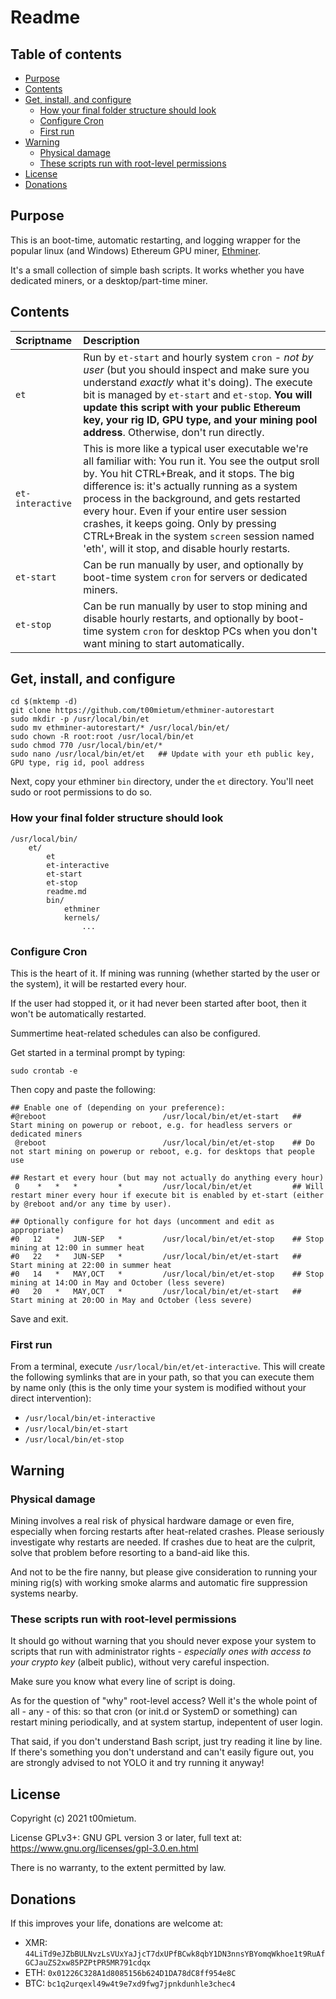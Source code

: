 # Readme<!-- omit in toc -->

## Table of contents<!-- omit in toc -->
- [Purpose](#purpose)
- [Contents](#contents)
- [Get, install, and configure](#get-install-and-configure)
	- [How your final folder structure should look](#how-your-final-folder-structure-should-look)
	- [Configure Cron](#configure-cron)
	- [First run](#first-run)
- [Warning](#warning)
	- [Physical damage](#physical-damage)
	- [These scripts run with root-level permissions](#these-scripts-run-with-root-level-permissions)
- [License](#license)
- [Donations](#donations)

## Purpose

This is an boot-time, automatic restarting, and logging wrapper for the popular linux (and Windows) Ethereum GPU miner, [Ethminer](https://github.com/ethereum-mining/ethminer).

It's a small collection of simple bash scripts. It works whether you have dedicated miners, or a desktop/part-time miner.

## Contents

| Scriptname       | Description |
| :---             | :---        |
| `et`             | Run by `et-start` and hourly system `cron` - *not by user* (but you should inspect and make sure you understand *exactly* what it's doing). The execute bit is managed by `et-start` and `et-stop`. **You will update this script with your public Ethereum key, your rig ID, GPU type, and your mining pool address**. Otherwise, don't run directly.
| `et-interactive` | This is more like a typical user executable we're all familiar with: You run it. You see the output sroll by. You hit CTRL+Break, and it stops. The big difference is: it's actually running as a system process in the background, and gets restarted every hour. Even if your entire user session crashes, it keeps going. Only by pressing CTRL+Break in the system `screen` session named 'eth', will it stop, and disable hourly restarts.
| `et-start`       | Can be run manually by user, and optionally by boot-time system `cron` for servers or dedicated miners.
| `et-stop`        | Can be run manually by user to stop mining and disable hourly restarts, and optionally by boot-time system `cron` for desktop PCs when you don't want mining to start automatically.

## Get, install, and configure

```
cd $(mktemp -d)
git clone https://github.com/t00mietum/ethminer-autorestart
sudo mkdir -p /usr/local/bin/et
sudo mv ethminer-autorestart/* /usr/local/bin/et/
sudo chown -R root:root /usr/local/bin/et
sudo chmod 770 /usr/local/bin/et/*
sudo nano /usr/local/bin/et/et   ## Update with your eth public key, GPU type, rig id, pool address
```

Next, copy your ethminer `bin` directory, under the `et` directory. You'll neet sudo or root permissions to do so.

### How your final folder structure should look

```
/usr/local/bin/
	et/
		et
		et-interactive
		et-start
		et-stop
		readme.md
		bin/
			ethminer
			kernels/
				...
```

### Configure Cron

This is the heart of it. If mining was running (whether started by the user or the system), it will be restarted every hour.

If the user had stopped it, or it had never been started after boot, then it won't be automatically restarted.

Summertime heat-related schedules can also be configured.

Get started in a terminal prompt by typing:

`sudo crontab -e`

Then copy and paste the following:

```
## Enable one of (depending on your preference):
#@reboot                          /usr/local/bin/et/et-start   ## Start mining on powerup or reboot, e.g. for headless servers or dedicated miners
 @reboot                          /usr/local/bin/et/et-stop    ## Do not start mining on powerup or reboot, e.g. for desktops that people use

## Restart et every hour (but may not actually do anything every hour)
 0    *   *   *         *         /usr/local/bin/et/et         ## Will restart miner every hour if execute bit is enabled by et-start (either by @reboot and/or any time by user).

## Optionally configure for hot days (uncomment and edit as appropriate)
#0   12   *   JUN-SEP   *         /usr/local/bin/et/et-stop    ## Stop  mining at 12:00 in summer heat
#0   22   *   JUN-SEP   *         /usr/local/bin/et/et-start   ## Start mining at 22:00 in summer heat
#0   14   *   MAY,OCT   *         /usr/local/bin/et/et-stop    ## Stop  mining at 14:OO in May and October (less severe)
#0   20   *   MAY,OCT   *         /usr/local/bin/et/et-start   ## Start mining at 20:OO in May and October (less severe)
```

Save and exit.

### First run

From a terminal, execute `/usr/local/bin/et/et-interactive`. This will create the following symlinks that are in your path, so that you can execute them by name only (this is the only time your system is modified without your direct intervention):

* `/usr/local/bin/et-interactive`
* `/usr/local/bin/et-start`
* `/usr/local/bin/et-stop`

## Warning

### Physical damage

Mining involves a real risk of physical hardware damage or even fire, especially when forcing restarts after heat-related crashes. Please seriously investigate why restarts are needed. If crashes due to heat are the culprit, solve that problem before resorting to a band-aid like this.

And not to be the fire nanny, but please give consideration to running your mining rig(s) with working smoke alarms and automatic fire suppression systems nearby.

### These scripts run with root-level permissions

It should go without warning that you should never expose your system to scripts that run with administrator rights - *especially ones with access to your crypto key* (albeit public), without very careful inspection.

Make sure you know what every line of script is doing.

As for the question of "why" root-level access? Well it's the whole point of all - any - of this: so that cron (or init.d or SystemD or something) can restart mining periodically, and at system startup, indepentent of user login.

That said, if you don't understand Bash script, just try reading it line by line. If there's something you don't understand and can't easily figure out, you are strongly advised to not YOLO it and try running it anyway!

## License

Copyright (c) 2021 t00mietum.

License GPLv3+: GNU GPL version 3 or later, full text at:
    https://www.gnu.org/licenses/gpl-3.0.en.html

There is no warranty, to the extent permitted by law.

## Donations

If this improves your life, donations are welcome at:

* XMR: `44LiTd9eJZbBULNvzLsVUxYaJjcT7dxUPfBCwk8qbY1DN3nnsYBYomqWkhoe1t9RuAfGCJauZS2xw85PZPtPR5MR791cdqx`
* ETH: `0x01226C328A1d8085156b624D1DA78dC8ff954e8C`
* BTC: `bc1q2urqexl49w4t9e7xd9fwg7jpnkdunhle3chec4`
